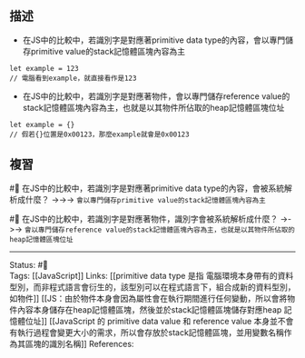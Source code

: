 ## 描述

- 在JS中的比較中，若識別字是對應著primitive data type的內容，會以專門儲存primitive value的stack記憶體區塊內容為主
```
let example = 123
// 電腦看到example，就直接看作是123
```
- 在JS中的比較中，若識別字是對應著物件，會以專門儲存reference value的stack記憶體區塊內容為主，也就是以其物件所佔取的heap記憶體區塊位址
```
let example = {}
// 假若{}位置是0x00123，那麼example就會是0x00123
```

## 複習

#🧠 在JS中的比較中，若識別字是對應著primitive data type的內容，會被系統解析成什麼？ ->->-> `會以專門儲存primitive value的stack記憶體區塊內容為主`
<!--SR:!2023-06-15,155,250-->

#🧠 在JS中的比較中，若識別字是對應著物件，識別字會被系統解析成什麼？ ->->-> `會以專門儲存reference value的stack記憶體區塊內容為主，也就是以其物件所佔取的heap記憶體區塊位址`
<!--SR:!2023-04-27,125,250-->


---
Status: #🌱  
Tags:
[[JavaScript]]
Links:
[[primitive data type 是指 電腦環境本身帶有的資料型別，而非程式語言會衍生的，該型別可以在程式語言下，組合成新的資料型別，如物件]]
[[JS：由於物件本身會因為屬性會在執行期間進行任何變動，所以會將物件內容本身儲存在heap記憶體區塊，然後並於stack記憶體區塊儲存對應heap 記憶體位址]]
[[JavaScript 的 primitive data value 和 reference value 本身並不會有執行過程會變更大小的需求，所以會存放於stack記憶體區塊，並用變數名稱作為其區塊的識別名稱]]
References: